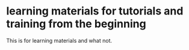 # learning materials for tutorials and training from the beginning
This is for learning materials and what not. 
